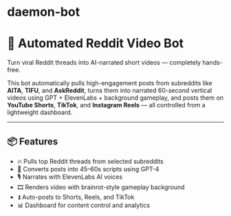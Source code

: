 # daemon-bot

# 🤖 Automated Reddit Video Bot

Turn viral Reddit threads into AI-narrated short videos — completely hands-free.

This bot automatically pulls high-engagement posts from subreddits like **AITA**, **TIFU**, and **AskReddit**, turns them into narrated 60-second vertical videos using GPT + ElevenLabs + background gameplay, and posts them on **YouTube Shorts**, **TikTok**, and **Instagram Reels** — all controlled from a lightweight dashboard.

---

## 📦 Features

- 🔥 Pulls top Reddit threads from selected subreddits
- 🧠 Converts posts into 45–60s scripts using GPT-4
- 🎙️ Narrates with ElevenLabs AI voices
- 🎞️ Renders video with brainrot-style gameplay background
- ⏫ Auto-posts to Shorts, Reels, and TikTok
- 📊 Dashboard for content control and analytics
